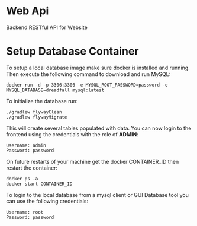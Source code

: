 # Web Api
Backend RESTful API for Website

# Setup Database Container
To setup a local database image make sure docker is installed and running. Then execute the following command to download and run MySQL:  

`docker run -d -p 3306:3306 -e MYSQL_ROOT_PASSWORD=password -e MYSQL_DATABASE=dreadfall mysql:latest`

To initialize the database run:
```
./gradlew flywayClean
./gradlew flywayMigrate
```
This will create several tables populated with data. You can now login to the frontend using the credentials with the role of **ADMIN**:
```
Username: admin
Password: password
```

On future restarts of your machine get the docker CONTAINER_ID then restart the container:  
```
docker ps -a      
docker start CONTAINER_ID
```

To login to the local database from a mysql client or GUI Database tool you can use the following credentials:
```
Username: root
Password: password
```

